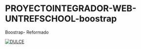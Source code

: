 # PROYECTOINTEGRADOR-WEB-UNTREFSCHOOL-boostrap
Boostrap- Reformado

[![DULCE](RAMONCITO "DULCE")](https://lh3.googleusercontent.com/pw/AIL4fc98qvWowOMxH82FG8tfxYgJll7VSzCjLcF6L4DUH_S1Qaj_XOuqxhMDnmldBvo8KAmHVOhpL2WtwzTc5q4hAlMrrhjtWsfClM_TDUjOttXQp7Js9hKE1xQXKcssTJcKfTt3_XDyZKIx0Gk8Tdif_AevlbD9zHSIwqJrZMbJwMWKIwHKGqQ8aAVN0fV9ACruZVZNomosXA1OsYvjCzLn1drKewLHFw4ltuy-yuQUECQ7LtujFjbsgt6oXSGRnkG6FZiAaf-k3q_x34HbWZwudz108mHQzTO58NZusKd097Z_tuKa6jrhn_1OvWp24G32LH5VRsUSpXR9u4DY65uVQJussr5_OV1EQD2WE4z43uR12jZ7PY_dMpMsteKFp_jXdVfU0OUa5h_pwe9xR4EJB3arZwX21GrSBnVjAiLqdh_W_eroA3qA_zqIGTroSIYNJ3Hzcl7njpW7aSY8nOuaEDrrO1bZck9F-AKlX8uQtH5aYTSaGV3A0_rCc8pPEcbBXXDM5idKkiU8a9Qv4cYRyR-0WJNOhanm4aFeu1TBSprYSm9GwRoPVFQJKX8gyvD6HxAwjSQoQUmQKphqROJAgZr9idDLx3YdN9WXNpjciYcgZb3iGToPzzfxuTxQb2Et_icdYcQOb04Dvm-cIt3u-bLgrcG3FFSDhMvs_xukZN6ss0-TGACKezR3x7Mma9P2zAhiLf9jr1Z77OjVCnWN_70JVHN_s6wFsulSW0aDElsoeIBtwu2TUSHpS5aziXbvydecBGHdNbtAIqVoMv03G2bFfTDDxBYlC5QgMRu0nHVpSLoQRj0EVBWltD9rWoY1hSrjHh_kIq7hZ_p68_9EHLG7y1V_WlE6d1anbcZuwp0hQkhCxpmq5I3nPoknK7xjYrM8qEfjjLTie4n0jHy7ZYK3606QLtl7TVomFTQgPjkl3ODVE48ZBieax9BjEXAvSfDnpdKMWQJN9L_7zHKFEvL84OhTYlZQ0g=w1691-h822-s-no?authuser=0 "DULCE")
